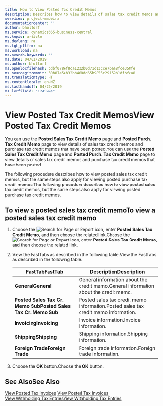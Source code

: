 ```yaml
---
title: How to View Posted Tax Credit Memos
description: Describes how to view details of sales tax credit memos and purchase tax credit memos that have been posted.
services: project-madeira
documentationcenter: ''
author: bholtorf
ms.service: dynamics365-business-central
ms.topic: article
ms.devlang: na
ms.tgt_pltfrm: na
ms.workload: na
ms.search.keywords: ''
ms.date: 04/01/2019
ms.author: bholtorf
ms.openlocfilehash: cdbf078ef8ca1232b0d71d13cce7baa8fce358fe
ms.sourcegitcommit: 60b87e5eb32bb408dd65b9855c29159b1dfbfca8
ms.translationtype: HT
ms.contentlocale: en-NZ
ms.lasthandoff: 04/29/2019
ms.locfileid: "1245994"
---
```

# <a name="view-posted-tax-credit-memos"></a><span data-ttu-id="c700b-103">View Posted Tax Credit Memos</span><span class="sxs-lookup"><span data-stu-id="c700b-103">View Posted Tax Credit Memos</span></span>
<span data-ttu-id="c700b-104">You can use the **Posted Sales Tax Credit Memo** page and **Posted Purch. Tax Credit Memo** page to view details of sales tax credit memos and purchase tax credit memos that have been posted.</span><span class="sxs-lookup"><span data-stu-id="c700b-104">You can use the **Posted Sales Tax Credit Memo** page and **Posted Purch. Tax Credit Memo** page to view details of sales tax credit memos and purchase tax credit memos that have been posted.</span></span>  

<span data-ttu-id="c700b-105">The following procedure describes how to view posted sales tax credit memos, but the same steps also apply for viewing posted purchase tax credit memos.</span><span class="sxs-lookup"><span data-stu-id="c700b-105">The following procedure describes how to view posted sales tax credit memos, but the same steps also apply for viewing posted purchase tax credit memos.</span></span>  

## <a name="to-view-a-posted-sales-tax-credit-memo"></a><span data-ttu-id="c700b-106">To view a posted sales tax credit memo</span><span class="sxs-lookup"><span data-stu-id="c700b-106">To view a posted sales tax credit memo</span></span>  
1. <span data-ttu-id="c700b-107">Choose the ![Search for Page or Report](../../media/ui-search/search_small.png "Search for Page or Report icon") icon, enter **Posted Sales Tax Credit Memo**, and then choose the related link.</span><span class="sxs-lookup"><span data-stu-id="c700b-107">Choose the ![Search for Page or Report](../../media/ui-search/search_small.png "Search for Page or Report icon") icon, enter **Posted Sales Tax Credit Memo**, and then choose the related link.</span></span>  
2. <span data-ttu-id="c700b-108">View the FastTabs as described in the following table.</span><span class="sxs-lookup"><span data-stu-id="c700b-108">View the FastTabs as described in the following table.</span></span>  

    |<span data-ttu-id="c700b-109">FastTab</span><span class="sxs-lookup"><span data-stu-id="c700b-109">FastTab</span></span>|<span data-ttu-id="c700b-110">Description</span><span class="sxs-lookup"><span data-stu-id="c700b-110">Description</span></span>|  
    |-------------|---------------------------------------|  
    |<span data-ttu-id="c700b-111">**General**</span><span class="sxs-lookup"><span data-stu-id="c700b-111">**General**</span></span>|<span data-ttu-id="c700b-112">General information about the credit memo.</span><span class="sxs-lookup"><span data-stu-id="c700b-112">General information about the credit memo.</span></span>|  
    |<span data-ttu-id="c700b-113">**Posted Sales Tax Cr. Memo Sub**</span><span class="sxs-lookup"><span data-stu-id="c700b-113">**Posted Sales Tax Cr. Memo Sub**</span></span>|<span data-ttu-id="c700b-114">Posted sales tax credit memo information.</span><span class="sxs-lookup"><span data-stu-id="c700b-114">Posted sales tax credit memo information.</span></span>|  
    |<span data-ttu-id="c700b-115">**Invoicing**</span><span class="sxs-lookup"><span data-stu-id="c700b-115">**Invoicing**</span></span>|<span data-ttu-id="c700b-116">Invoice information.</span><span class="sxs-lookup"><span data-stu-id="c700b-116">Invoice information.</span></span>|  
    |<span data-ttu-id="c700b-117">**Shipping**</span><span class="sxs-lookup"><span data-stu-id="c700b-117">**Shipping**</span></span>|<span data-ttu-id="c700b-118">Shipping information.</span><span class="sxs-lookup"><span data-stu-id="c700b-118">Shipping information.</span></span>|  
    |<span data-ttu-id="c700b-119">**Foreign Trade**</span><span class="sxs-lookup"><span data-stu-id="c700b-119">**Foreign Trade**</span></span>|<span data-ttu-id="c700b-120">Foreign trade information.</span><span class="sxs-lookup"><span data-stu-id="c700b-120">Foreign trade information.</span></span>|  

3.  <span data-ttu-id="c700b-121">Choose the **OK** button.</span><span class="sxs-lookup"><span data-stu-id="c700b-121">Choose the **OK** button.</span></span>  

## <a name="see-also"></a><span data-ttu-id="c700b-122">See Also</span><span class="sxs-lookup"><span data-stu-id="c700b-122">See Also</span></span>  
<span data-ttu-id="c700b-123">[View Posted Tax Invoices](how-to-view-posted-tax-invoices.md) </span><span class="sxs-lookup"><span data-stu-id="c700b-123">[View Posted Tax Invoices](how-to-view-posted-tax-invoices.md) </span></span>  
[<span data-ttu-id="c700b-124">View Withholding Tax Entries</span><span class="sxs-lookup"><span data-stu-id="c700b-124">View Withholding Tax Entries</span></span>](how-to-view-withholding-tax-entries.md) 

